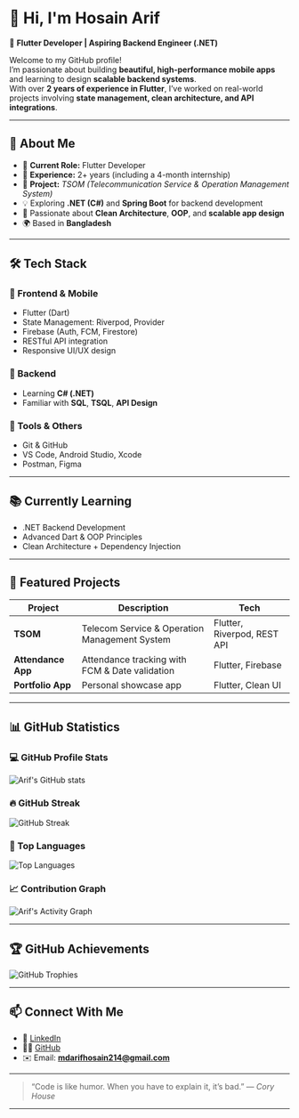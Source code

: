 # 👋 Hi, I'm Hosain Arif  

🚀 **Flutter Developer | Aspiring Backend Engineer (.NET)**  

Welcome to my GitHub profile!  
I’m passionate about building **beautiful, high-performance mobile apps** and learning to design **scalable backend systems**.  
With over **2 years of experience in Flutter**, I’ve worked on real-world projects involving **state management, clean architecture, and API integrations**.  

---

## 🧠 About Me  

- 💼 **Current Role:** Flutter Developer  
- 📱 **Experience:** 2+ years (including a 4-month internship)  
- 🧩 **Project:** *TSOM (Telecommunication Service & Operation Management System)*  
- 💡 Exploring **.NET (C#)** and **Spring Boot** for backend development  
- 🎯 Passionate about **Clean Architecture**, **OOP**, and **scalable app design**  
- 🌍 Based in **Bangladesh**  

---

## 🛠️ Tech Stack  

### 🔹 Frontend & Mobile
- Flutter (Dart)
- State Management: Riverpod, Provider
- Firebase (Auth, FCM, Firestore)
- RESTful API integration
- Responsive UI/UX design

### 🔹 Backend
- Learning **C# (.NET)**
- Familiar with **SQL**, **TSQL**, **API Design**

### 🔹 Tools & Others
- Git & GitHub  
- VS Code, Android Studio, Xcode  
- Postman, Figma  

---

## 📚 Currently Learning  
- .NET Backend Development   
- Advanced Dart & OOP Principles  
- Clean Architecture + Dependency Injection  

---

## 🚀 Featured Projects  

| Project | Description | Tech |
|----------|--------------|------|
| **TSOM** | Telecom Service & Operation Management System | Flutter, Riverpod, REST API |
| **Attendance App** | Attendance tracking with FCM & Date validation | Flutter, Firebase |
| **Portfolio App** | Personal showcase app | Flutter, Clean UI |

---

## 📊 GitHub Statistics  

### 💻 GitHub Profile Stats  
![Arif's GitHub stats](https://github-readme-stats.vercel.app/api?username=mdarifhosain214&show_icons=true&theme=tokyonight&hide_border=false)

### 🔥 GitHub Streak  
![GitHub Streak](https://github-readme-streak-stats.herokuapp.com/?user=mdarifhosain214&theme=tokyonight&hide_border=false)

### 🧠 Top Languages  
![Top Languages](https://github-readme-stats.vercel.app/api/top-langs/?username=mdarifhosain214&layout=compact&theme=tokyonight&hide_border=false)

### 📈 Contribution Graph  
![Arif's Activity Graph](https://github-readme-activity-graph.vercel.app/graph?username=mdarifhosain214&theme=tokyo-night)

---

## 🏆 GitHub Achievements  

![GitHub Trophies](https://github-profile-trophy.vercel.app/?username=mdarifhosain214&theme=tokyonight&no-frame=true&row=1)

---

## 📫 Connect With Me  

- 💼 [LinkedIn](https://www.linkedin.com/)  
- 🧑‍💻 [GitHub](https://github.com/hosainarif)  
- ✉️ Email: **mdarifhosain214@gmail.com**

---

> “Code is like humor. When you have to explain it, it’s bad.” — *Cory House*

---
